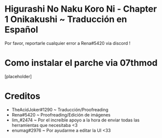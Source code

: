 # Higurashi No Naku Koro Ni - Chapter 1 Onikakushi ~ Traducción en Español

Por favor, reportarle cualquier error a Rena#5420 via discord !

# Como instalar el parche via 07thmod
[placeholder]

# Creditos

- TheAcidJoker#1290 ~ Traducción/Proofreading
- Rena#5420 ~ Proofreading/Edición de imágenes
- lim_#2474 ~ Por el increíble apoyo a la hora de enviar todas las herramientas que necesitaba <3
- enumag#2976 ~ Por ayudarme a editar la UI <33
